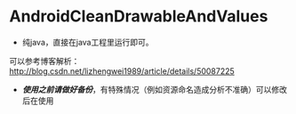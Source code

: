 # AndroidCleanDrawableAndValues
- 纯java，直接在java工程里运行即可。

可以参考博客解析：http://blog.csdn.net/lizhengwei1989/article/details/50087225

- ***使用之前请做好备份***，有特殊情况（例如资源命名造成分析不准确）可以修改后在使用